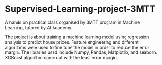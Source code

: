 # Supervised-Learning-project-3MTT

A hands on practical class organised by 3MTT program in Machine Learning, tutored by AI Academy.

The project is about training a machine learning model using regression analysis to predict house prices.
Feature engineering and different algorithms were used to fine tune the model in order to reduce the error margin.
The libraries used include Numpy, Pandas, Matplotlib, and seaborn.
XGBoost algorithm came out with the least error margin.
